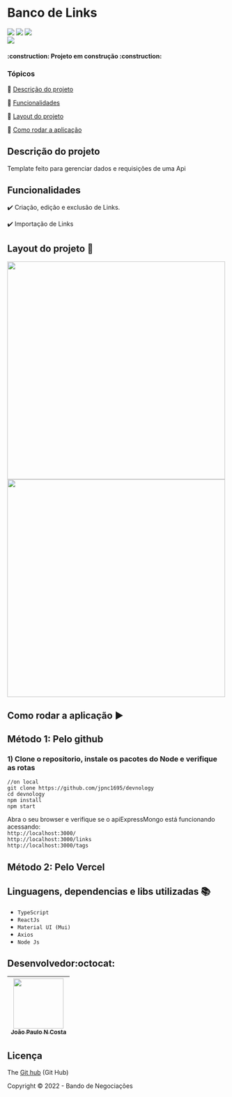 
<h1>Banco de Links</h1> 
<p >
<img src="https://img.shields.io/badge/react-%2320232a.svg?style=for-the-badge&logo=react&logoColor=%2361DAFB"/>
<img src="https://img.shields.io/badge/typescript-%23007ACC.svg?style=for-the-badge&logo=typescript&logoColor=white"/>
<img src="https://img.shields.io/badge/Node.js-339933?style=for-the-badge&logo=nodedotjs&logoColor=white"/></br>
<img src="http://img.shields.io/static/v1?label=STATUS&message=EM%20DESENVOLVIMENTO&color=RED&style=for-the-badge"/>

</p>
<p align="center">
 
</p>

<h4 > 
    :construction:  Projeto em construção  :construction:
</h4>

### Tópicos 

:small_blue_diamond: [Descrição do projeto](#descrição-do-projeto)

:small_blue_diamond: [Funcionalidades](#funcionalidades)

:small_blue_diamond: [Layout do projeto](#layout-do-projeto-dash)

:small_blue_diamond: [Como rodar a aplicação](#como-rodar-a-aplicação-arrow_forward)

## Descrição do projeto 

<p align="justify">
 Template feito para gerenciar dados e requisições de uma Api
</p>

## Funcionalidades

:heavy_check_mark: Criação, edição e exclusão de Links.

:heavy_check_mark: Importação de Links

## Layout do projeto :dash:

<img src="https://lh3.googleusercontent.com/pw/AM-JKLXxt-C-Qj2iaw3mvfWlsannSU8RG761yQdi8sGjHnaN6-0u1NSGs54yXXJQIlisSp6SQQDVU9Fsr2KDakylTULu-pjATImU-IVmk4Jw0-0lqoHdpkBb0QMfNInjEWLpqfBDHZ9ZPJNdi4IzGNEIzenh-g=w1362-h764-no?authuser=0" width=500vh> 
<img src="https://lh3.googleusercontent.com/pw/AM-JKLWcNJ7LU5ptHLMFmJYigvVbTwC1PiPj5Xsp1KDLM8HnTuDOsDT5SrBgNWrmR46_02hg5TTYRM_IC1PGWwjngiRo9SYct0VzRjVtzG-oh6WBqeHqVD_MNr_pvlChwJz3JsnzROxwRXcUnfUj19wuCBzUzA=w1364-h765-no?authuser=0" width=500vh>


## Como rodar a aplicação :arrow_forward:

## Método 1: Pelo github
### 1) Clone o repositorio, instale os pacotes do Node e verifique as rotas

``` 
//on local
git clone https://github.com/jpnc1695/devnology
cd devnology
npm install
npm start
``` 
Abra o seu browser e verifique se o apiExpressMongo está funcionando acessando:</br>
`http://localhost:3000/`   
`http://localhost:3000/links`   
`http://localhost:3000/tags`   


## Método 2: Pelo Vercel

## Linguagens, dependencias e libs utilizadas :books:

- ``TypeScript``
- ``ReactJs``
- ``Material UI (Mui)``
- ``Axios``
- ``Node Js``

## Desenvolvedor:octocat:
| [<img src="https://avatars.githubusercontent.com/u/84605494?v=4" width=115><br><sub>João Paulo N Costa</sub>](https://github.com/jpnv1695) |  
| :---: |


## Licença 

The [Git hub]() (Git Hub)

Copyright :copyright: 2022 - Bando de Negociações


